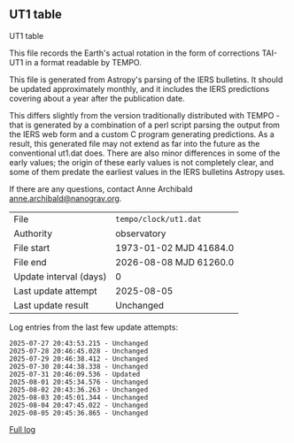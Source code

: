 
## UT1 table

UT1 table

This file records the Earth's actual rotation in the form of
corrections TAI-UT1 in a format readable by TEMPO.

This file is generated from Astropy's parsing of the IERS
bulletins. It should be updated approximately monthly, and it
includes the IERS predictions covering about a year after the
publication date.

This differs slightly from the version traditionally distributed
with TEMPO - that is generated by a combination of a perl script
parsing the output from the IERS web form and a custom C program
generating predictions. As a result, this generated file may not
extend as far into the future as the conventional ut1.dat does.
There are also minor differences in some of the early values; the
origin of these early values is not completely clear, and some of
them predate the earliest values in the IERS bulletins Astropy uses.

If there are any questions, contact Anne Archibald
<anne.archibald@nanograv.org>.

|     |     |
|:--- |:--- |
| File | `tempo/clock/ut1.dat` |
| Authority | observatory |
| File start | 1973-01-02 MJD 41684.0 |
| File end | 2026-08-08 MJD 61260.0 |
| Update interval (days) | 0 |
| Last update attempt | 2025-08-05 |
| Last update result | Unchanged |

Log entries from the last few update attempts:
```
2025-07-27 20:43:53.215 - Unchanged
2025-07-28 20:46:45.028 - Unchanged
2025-07-29 20:46:38.412 - Unchanged
2025-07-30 20:44:38.338 - Unchanged
2025-07-31 20:46:09.536 - Updated
2025-08-01 20:45:34.576 - Unchanged
2025-08-02 20:43:36.263 - Unchanged
2025-08-03 20:45:01.344 - Unchanged
2025-08-04 20:47:45.022 - Unchanged
2025-08-05 20:45:36.865 - Unchanged
```
[Full log](https://raw.githubusercontent.com/ipta/pulsar-clock-corrections/main/log/tempo/clock/ut1.dat.log)
